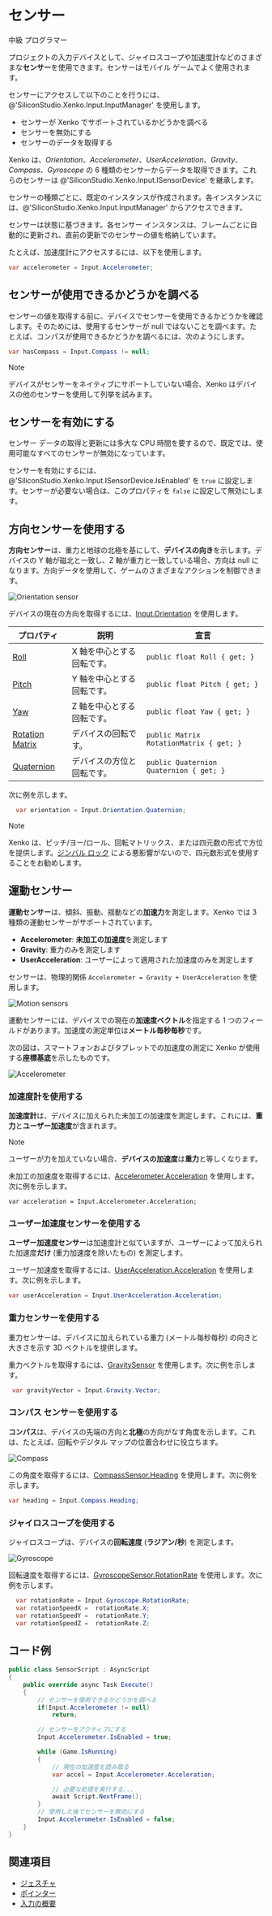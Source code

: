 # センサー

<span class="label label-doc-level">中級</span>
<span class="label label-doc-audience">プログラマー</span>

プロジェクトの入力デバイスとして、ジャイロスコープや加速度計などのさまざまな**センサー**を使用できます。センサーはモバイル ゲームでよく使用されます。

センサーにアクセスして以下のことを行うには、@'SiliconStudio.Xenko.Input.InputManager' を使用します。

* センサーが Xenko でサポートされているかどうかを調べる
* センサーを無効にする
* センサーのデータを取得する

Xenko は、_Orientation_、_Accelerometer_、_UserAcceleration_、_Gravity_、_Compass_、_Gyroscope_ の 6 種類のセンサーからデータを取得できます。これらのセンサーは @'SiliconStudio.Xenko.Input.ISensorDevice' を継承します。

センサーの種類ごとに、既定のインスタンスが作成されます。各インスタンスには、@'SiliconStudio.Xenko.Input.InputManager' からアクセスできます。

センサーは状態に基づきます。各センサー インスタンスは、フレームごとに自動的に更新され、直前の更新でのセンサーの値を格納しています。

たとえば、加速度計にアクセスするには、以下を使用します。

```cs
var accelerometer = Input.Accelerometer;
```

## センサーが使用できるかどうかを調べる

センサーの値を取得する前に、デバイスでセンサーを使用できるかどうかを確認します。そのためには、使用するセンサーが null ではないことを調べます。たとえば、コンパスが使用できるかどうかを調べるには、次のようにします。

```cs
var hasCompass = Input.Compass != null;
```

> [!NOTE]
> デバイスがセンサーをネイティブにサポートしていない場合、Xenko はデバイスの他のセンサーを使用して列挙を試みます。

## センサーを有効にする

センサー データの取得と更新には多大な CPU 時間を要するので、既定では、使用可能なすべてのセンサーが無効になっています。

センサーを有効にするには、@'SiliconStudio.Xenko.Input.ISensorDevice.IsEnabled' を `true` に設定します。センサーが必要ない場合は、このプロパティを `false` に設定して無効にします。

## 方向センサーを使用する

**方向センサー**は、重力と地球の北極を基にして、**デバイスの向き**を示します。デバイスの Y 軸が磁北と一致し、Z 軸が重力と一致している場合、方向は null になります。方向データを使用して、ゲームのさまざまなアクションを制御できます。

![Orientation sensor](media/sensor-overview-orientation-sensor.png)

デバイスの現在の方向を取得するには、[Input.Orientation](xref:SiliconStudio.Xenko.Input.InputManager.Orientation) を使用します。

| プロパティ        | 説明                                     | 宣言
|-----------------|-------------------------------------------------|---------------
| [Roll](xref:SiliconStudio.Xenko.Input.IOrientationSensor.Roll) | X 軸を中心とする回転です。| `public float Roll { get; }`
| [Pitch](xref:SiliconStudio.Xenko.Input.IOrientationSensor.Pitch)           | Y 軸を中心とする回転です。                    | `public float Pitch { get; }`
| [Yaw](xref:SiliconStudio.Xenko.Input.IOrientationSensor.Yaw)             | Z 軸を中心とする回転です。                    | `public float Yaw { get; }`
| [Rotation Matrix](xref:SiliconStudio.Xenko.Input.IOrientationSensor.RotationMatrix) | デバイスの回転です。  | `public Matrix RotationMatrix { get; }`
| [Quaternion](xref:SiliconStudio.Xenko.Input.IOrientationSensor.Quaternion) | デバイスの方位と回転です。|  `public Quaternion Quaternion { get; }`

次に例を示します。

```cs
  var orientation = Input.Orientation.Quaternion;
```

> [!NOTE]
> Xenko は、ピッチ/ヨー/ロール、回転マトリックス、または四元数の形式で方位を提供します。[ジンバル ロック](https://en.wikipedia.org/wiki/Gimbal_lock) による悪影響がないので、四元数形式を使用することをお勧めします。

## 運動センサー
**運動センサー**は、傾斜、振動、揺動などの**加速力**を測定します。Xenko では 3 種類の運動センサーがサポートされています。

* **Accelerometer**: **未加工の加速度**を測定します
* **Gravity**: 重力のみを測定します
* **UserAcceleration**: ユーザーによって適用された加速度のみを測定します

センサーは、物理的関係 ```Accelerometer = Gravity + UserAcceleration``` を使用します。

![Motion sensors](media/sensor-overview-accelerometer-acceleration-gravity.png)

運動センサーには、デバイスでの現在の**加速度ベクトル**を指定する 1 つのフィールドがあります。加速度の測定単位は**メートル毎秒毎秒**です。

次の図は、スマートフォンおよびタブレットでの加速度の測定に Xenko が使用する**座標基底**を示したものです。

![Accelerometer](media/sensor-overview-accelerometer-sensor.png)

### 加速度計を使用する

**加速度計**は、デバイスに加えられた未加工の加速度を測定します。これには、**重力**と**ユーザー加速度**が含まれます。

> [!NOTE]
> ユーザーが力を加えていない場合、**デバイスの加速度**は**重力**と等しくなります。

未加工の加速度を取得するには、[Accelerometer.Acceleration](xref:SiliconStudio.Xenko.Input.IAccelerometerSensor.Acceleration) を使用します。次に例を示します。
```
var acceleration = Input.Accelerometer.Acceleration;
```

### ユーザー加速度センサーを使用する
**ユーザー加速度センサー**は加速度計と似ていますが、ユーザーによって加えられた加速度**だけ** (重力加速度を除いたもの) を測定します。

ユーザー加速度を取得するには、[UserAcceleration.Acceleration](xref:SiliconStudio.Xenko.Input.IUserAccelerationSensor.Acceleration) を使用します。次に例を示します。

```cs                       
var userAcceleration = Input.UserAcceleration.Acceleration;
```

### 重力センサーを使用する
重力センサーは、デバイスに加えられている重力 (メートル毎秒毎秒) の向きと大きさを示す 3D ベクトルを提供します。

重力ベクトルを取得するには、[GravitySensor](xref:SiliconStudio.Xenko.Input.IGravitySensor) を使用します。次に例を示します。

```cs
 var gravityVector = Input.Gravity.Vector;
```

### コンパス センサーを使用する

**コンパス**は、デバイスの先端の方向と**北極**の方向がなす角度を示します。これは、たとえば、回転やデジタル マップの位置合わせに役立ちます。

![Compass](media/sensor-overview-compasss.png)

この角度を取得するには、[CompassSensor.Heading](xref:SiliconStudio.Xenko.Input.ICompassSensor.Heading) を使用します。次に例を示します。

```cs
var heading = Input.Compass.Heading;
```

### ジャイロスコープを使用する

ジャイロスコープは、デバイスの**回転速度** (**ラジアン/秒**) を測定します。

![Gyroscope](media/sensor-overview-gyroscope-sensor.png)

回転速度を取得するには、[GyroscopeSensor.RotationRate](xref:SiliconStudio.Xenko.Input.IGyroscopeSensor.RotationRate) を使用します。次に例を示します。

```cs
  var rotationRate = Input.Gyroscope.RotationRate;
  var rotationSpeedX =  rotationRate.X;
  var rotationSpeedY =  rotationRate.Y;
  var rotationSpeedZ =  rotationRate.Z;
```

## コード例

```cs
public class SensorScript : AsyncScript
{
	public override async Task Execute()
	{
		// センサーを使用できるかどうかを調べる
		if(Input.Accelerometer != null)
			return;

		// センサーをアクティブにする
		Input.Accelerometer.IsEnabled = true;

		while (Game.IsRunning)
		{
			// 現在の加速度を読み取る
			var accel = Input.Accelerometer.Acceleration;

			// 必要な処理を実行する...
			await Script.NextFrame();
		}		
		// 使用した後でセンサーを無効にする
		Input.Accelerometer.IsEnabled = false;
	}
}
```

## 関連項目
* [ジェスチャ](gestures.md)
* [ポインター](pointers.md)
* [入力の概要](index.md)
